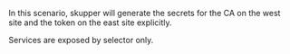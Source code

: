 In this scenario, skupper will generate the secrets for the CA on the
west site and the token on the east site explicitly.

Services are exposed by selector only.